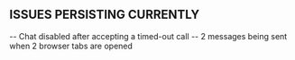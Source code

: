 ## ISSUES PERSISTING CURRENTLY

-- Chat disabled after accepting a timed-out call
-- 2 messages being sent when 2 browser tabs are opened